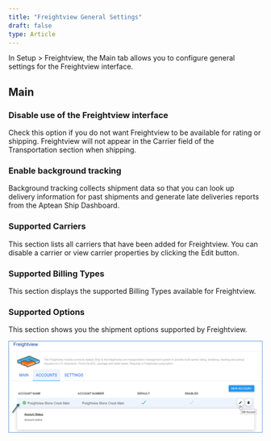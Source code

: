 ```yaml
---
title: "Freightview General Settings"
draft: false
type: Article
---
```


In Setup > Freightview, the Main tab allows you to configure general settings for the Freightview interface.
## Main


### Disable use of the Freightview interface


Check this option if you do not want Freightview to be available for rating or shipping. Freightview will not appear in the Carrier field of the Transportation section when shipping.
### Enable background tracking


Background tracking collects shipment data so that you can look up delivery information
for past shipments and generate late deliveries reports from the Aptean Ship Dashboard.
### Supported Carriers


This section lists all carriers that have been added for Freightview. You can disable a carrier or view carrier properties by clicking the Edit button.
### Supported Billing Types


This section displays the supported Billing Types available for Freightview.
### Supported Options


This section shows you the shipment options supported by Freightview.

![](assets/images/aptean-ship-freightview-5-1.png)

